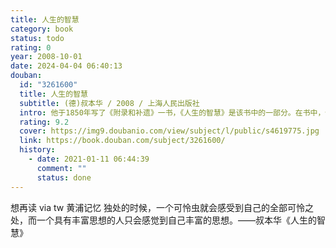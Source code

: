 ```yaml
---
title: 人生的智慧
category: book
status: todo
rating: 0
year: 2008-10-01
date: 2024-04-04 06:40:13
douban:
  id: "3261600"
  title: 人生的智慧
  subtitle: (德)叔本华 / 2008 / 上海人民出版社
  intro: 他于1850年写了《附录和补遗》一书，《人生的智慧》是该书中的一部分。在书中，他以优雅的文体，格言式的笔触阐述了自己对人生的看法。《人生的智慧》使沉寂多年的叔本华在晚年一举成名。我社出版的这本全译本是我国第一个根据德文版译出的中文本。这本书讨论的事情与我们的世俗生活至为接近，诸如健康、财富、名声、荣誉、养生和待人接物所应遵守的原则等。正如叔本华所说的，在这本书里他尽量以世俗、实用的角度考虑问题。因此，这本书尤其适合大众阅读。虽然叔氏尽量放弃了居高俯临的审视角度，但关于错综复杂并因此众说纷纭的世俗人情的话题，经过这位思想大师一贯深刻而因此透彻的讨论之后，变得清晰简明，话题也几已穷尽矣。
  rating: 9.2
  cover: https://img9.doubanio.com/view/subject/l/public/s4619775.jpg
  link: https://book.douban.com/subject/3261600/
  history:
    - date: 2021-01-11 06:44:39
      comment: ""
      status: done
---
```


想再读 via tw 黄浦记忆 独处的时候，一个可怜虫就会感受到自己的全部可怜之处，而一个具有丰富思想的人只会感觉到自己丰富的思想。——叔本华《人生的智慧》
